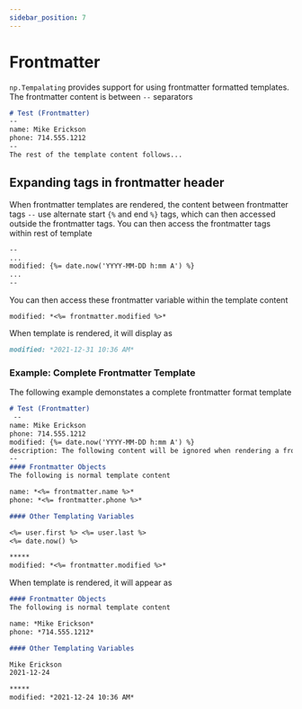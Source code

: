 ```yaml
---
sidebar_position: 7
---
```


# Frontmatter
`np.Tempalating` provides support for using frontmatter formatted templates. The frontmatter content is between `--` separators

```markdown
# Test (Frontmatter)
--
name: Mike Erickson
phone: 714.555.1212
--
The rest of the template content follows...
```

## Expanding tags in frontmatter header
When frontmatter templates are rendered, the content between frontmatter tags `--` use alternate start `{%` and end `%}` tags, which can then accessed outside the frontmatter tags.  You can then access the frontmatter tags within rest of template

```markdown
--
...
modified: {%= date.now('YYYY-MM-DD h:mm A') %}
...
--
```

You can then access these frontmatter variable within the template content

```
modified: *<%= frontmatter.modified %>*
```

When template is rendered, it will display as

```markdown
modified: *2021-12-31 10:36 AM*
```

### Example: Complete Frontmatter Template
The following example demonstates a complete frontmatter format template

```markdown
# Test (Frontmatter)
￼--
name: Mike Erickson
phone: 714.555.1212
modified: {%= date.now('YYYY-MM-DD h:mm A') %}
description: The following content will be ignored when rendering a frontmatter template and cannot contain any carriage returns (this note is auto wrapped)
--
#### Frontmatter Objects
The following is normal template content

name: *<%= frontmatter.name %>*
phone: *<%= frontmatter.phone %>*

#### Other Templating Variables

<%= user.first %> <%= user.last %>
<%= date.now() %>

*****
modified: *<%= frontmatter.modified %>*
```

When template is rendered, it will appear as

```markdown
#### Frontmatter Objects
The following is normal template content

name: *Mike Erickson*
phone: *714.555.1212*

#### Other Templating Variables

Mike Erickson
2021-12-24

*****
modified: *2021-12-24 10:36 AM*
```
